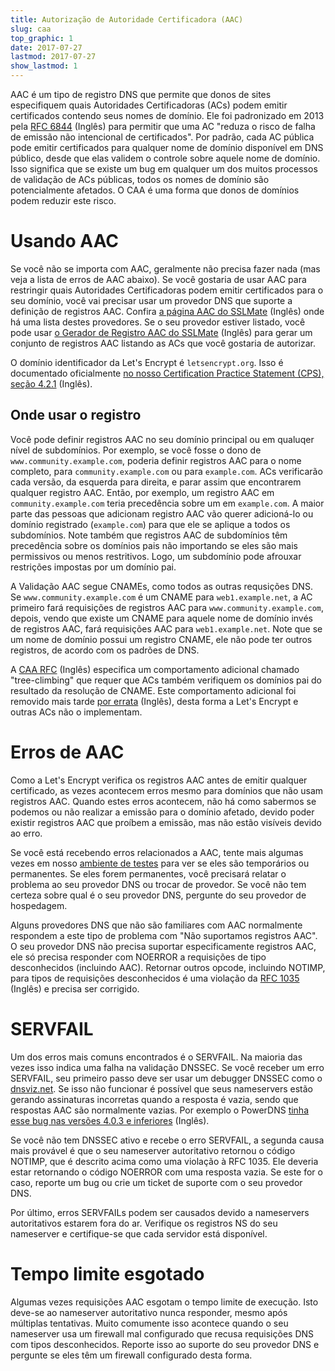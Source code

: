 ```yaml
---
title: Autorização de Autoridade Certificadora (AAC)
slug: caa
top_graphic: 1
date: 2017-07-27
lastmod: 2017-07-27
show_lastmod: 1
---
```



AAC é um tipo de registro DNS que permite que donos de sites especifiquem quais Autoridades
Certificadoras (ACs) podem emitir certificados contendo seus nomes de domínio. Ele
foi padronizado em 2013 pela [RFC 6844](https://tools.ietf.org/html/rfc6844) (Inglês) para
permitir que uma AC "reduza o risco de falha de emissão não intencional de certificados". Por padrão,
cada AC pública pode emitir certificados para qualquer nome de domínio disponível 
em DNS público, desde que elas validem o controle sobre aquele nome de domínio. Isso significa que
se existe um bug em qualquer um dos muitos processos de validação de ACs públicas, todos
os nomes de domínio são potencialmente afetados. O CAA é uma forma que donos de domínios
podem reduzir este risco.

# Usando AAC

Se você não se importa com AAC, geralmente não precisa fazer nada (mas veja a lista
de erros de AAC abaixo). Se você gostaria de usar AAC para restringir quais Autoridades
Certificadoras podem emitir certificados para o seu domínio, você vai precisar usar um
provedor DNS que suporte a definição de registros AAC. Confira [a página AAC 
do SSLMate](https://sslmate.com/caa/support) (Inglês) onde há uma lista destes provedores. Se o seu
provedor estiver listado, você pode usar 
[o Gerador de Registro AAC do SSLMate](https://sslmate.com/caa/) (Inglês) para gerar um
conjunto de registros AAC listando as ACs que você gostaria de autorizar.

O domínio identificador da Let's Encrypt é `letsencrypt.org`. Isso é 
documentado oficialmente [no nosso Certification Practice Statement (CPS), seção 4.2.1](/repository) (Inglês).

## Onde usar o registro

Você pode definir registros AAC no seu domínio principal ou em qualuqer nível de subdomínios.
Por exemplo, se você fosse o dono de `www.community.example.com`, poderia definir registros AAC
para o nome completo, para `community.example.com` ou para `example.com`. ACs
verificarão cada versão, da esquerda para direita, e parar assim que encontrarem qualquer
registro AAC. Então, por exemplo, um registro AAC em `community.example.com` teria 
precedência sobre um em `example.com`. A maior parte das pessoas que adicionam registro AAC vão querer
adicioná-lo ou domínio registrado (`example.com`) para que ele se aplique a todos
os subdomínios. Note também que registros AAC de subdomínios têm precedência sobre os
domínios pais não importando se eles são mais permissivos ou menos 
restritivos. Logo, um subdomínio pode afrouxar restrições impostas por um domínio pai.

A Validação AAC segue CNAMEs, como todos as outras requsições DNS. Se 
`www.community.example.com` é um CNAME para `web1.example.net`, a AC primeiro
fará requisições de registros AAC para `www.community.example.com`, depois, vendo que existe
um CNAME para aquele nome de domínio invés de registros AAC, fará requisições AAC para
`web1.example.net`. Note que se um nome de domínio possui um registro CNAME, ele não
pode ter outros registros, de acordo com os padrões de DNS.

A [CAA RFC](https://tools.ietf.org/html/rfc6844) (Inglês) especifica um comportamento
adicional chamado "tree-climbing" que requer que ACs também verifiquem os domínios
pai do resultado da resolução de CNAME. Este comportamento adicional foi removido
mais tarde [por errata](https://www.rfc-editor.org/errata/eid5065) (Inglês), desta forma a Let's 
Encrypt e outras ACs não o implementam.

# Erros de AAC

Como a Let's Encrypt verifica os registros AAC antes de emitir qualquer certificado, as vezes
acontecem erros mesmo para domínios que não usam registros AAC. Quando estes
erros acontecem, não há como sabermos se podemos ou não realizar a emissão para o 
domínio afetado, devido poder existir registros AAC que proíbem a emissão, 
mas não estão visíveis devido ao erro.

Se você está recebendo erros relacionados a AAC, tente mais algumas vezes em nosso [ambiente
de testes](/pt-br/docs/staging-environment/) para ver se eles
são temporários ou permanentes. Se eles forem permanentes, você precisará relatar
o problema ao seu provedor DNS ou trocar de provedor. Se você não tem certeza 
sobre qual é o seu provedor DNS, pergunte do seu provedor de hospedagem.

Alguns provedores DNS que não são familiares com AAC normalmente respondem a este tipo de problema
com "Não suportamos registros AAC". O seu provedor DNS não precisa 
suportar especificamente registros AAC, ele só precisa responder com
NOERROR a requisições de tipo desconhecidos (incluindo AAC). Retornar outros
opcode, incluindo NOTIMP, para tipos de requisições desconhecidos é uma violação da [RFC 
1035](https://tools.ietf.org/html/rfc1035) (Inglês) e precisa ser corrigido.

# SERVFAIL

Um dos erros mais comuns encontrados é o SERVFAIL. Na maioria das vezes isso
indica uma falha na validação DNSSEC. Se você receber um erro SERVFAIL, seu
primeiro passo deve ser usar um debugger DNSSEC como o
[dnsviz.net](http://dnsviz.net/). Se isso não funcionar é possível que seus
nameservers estão gerando assinaturas incorretas quando a resposta é vazia, sendo que
respostas AAC são normalmente vazias. Por exemplo o PowerDNS [tinha esse bug
nas versões 4.0.3 e inferiores](https://community.letsencrypt.org/t/caa-servfail-changes/38298/2?u=jsha) (Inglês).

Se você não tem DNSSEC ativo e recebe o erro SERVFAIL, a segunda causa mais provável
é que o seu nameserver autoritativo retornou o código NOTIMP, que é descrito 
acima como uma violação à RFC 1035. Ele deveria estar retornando o código NOERROR com uma
resposta vazia. Se este for o caso, reporte um bug ou crie um ticket de suporte com o seu provedor DNS.

Por último, erros SERVFAILs podem ser causados devido a nameservers autoritativos estarem fora do ar.
Verifique os registros NS do seu nameserver e certifique-se que cada servidor está
disponível.

# Tempo limite esgotado

Algumas vezes requisições AAC esgotam o tempo limite de execução. Isto deve-se ao nameserver autoritativo nunca
responder, mesmo após múltiplas tentativas. Muito comumente isso
acontece quando o seu nameserver usa um firewall mal configurado que 
recusa requisições DNS com tipos desconhecidos. Reporte isso ao suporte do seu provedor
DNS e pergunte se eles têm um firewall configurado desta forma.
